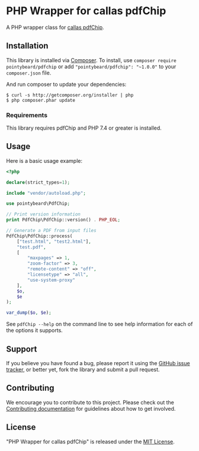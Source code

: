 # PHP Wrapper for callas pdfChip

A PHP wrapper class for [callas pdfChip](https://www.callassoftware.com/en/products/pdfchip).

## Installation

This library is installed via [Composer](http://getcomposer.org/). To install, use `composer require pointybeard/pdfchip` or add `"pointybeard/pdfchip": "~1.0.0"` to your `composer.json` file.

And run composer to update your dependencies:

    $ curl -s http://getcomposer.org/installer | php
    $ php composer.phar update

### Requirements

This library requires pdfChip and PHP 7.4 or greater is installed.

## Usage

Here is a basic usage example:

```php
<?php

declare(strict_types=1);

include "vendor/autoload.php";

use pointybeard\PdfChip;

// Print version information
print PdfChip\PdfChip::version() . PHP_EOL;

// Generate a PDF from input files
PdfChip\PdfChip::process(
    ["test.html", "test2.html"],
    "test.pdf",
    [
        "maxpages" => 1,
        "zoom-factor" => 3,
        "remote-content" => "off",
        "licensetype" => "all",
        "use-system-proxy"
    ],
    $o,
    $e
);

var_dump($o, $e);
```

See `pdfChip --help` on the command line to see help information for each of the options it supports.

## Support

If you believe you have found a bug, please report it using the [GitHub issue tracker](https://github.com/pointybeard/pdfchip/issues),
or better yet, fork the library and submit a pull request.

## Contributing

We encourage you to contribute to this project. Please check out the [Contributing documentation](https://github.com/pointybeard/pdfchip/blob/master/CONTRIBUTING.md) for guidelines about how to get involved.

## License

"PHP Wrapper for callas pdfChip" is released under the [MIT License](http://www.opensource.org/licenses/MIT).
